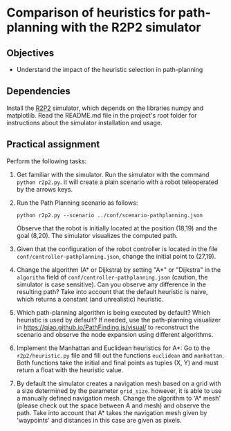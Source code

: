 # Comparison of heuristics for path-planning with the R2P2 simulator

## Objectives

* Understand the impact of the heuristic selection in path-planning

## Dependencies

Install the [R2P2](https://github.com/ISG-UAH/R2P2) simulator, which depends on the libraries numpy and matplotlib. Read the README.md file in the project's root folder for instructions about the simulator installation and usage.

## Practical assignment

Perform the following tasks:

1. Get familiar with the simulator. Run the simulator with the command `python r2p2.py`. it will create a plain scenario with a robot teleoperated by the arrows keys.

2. Run the Path Planning scenario as follows:

   ```
   python r2p2.py --scenario ../conf/scenario-pathplanning.json
   ```

   Observe that the robot is initially located at the position (18,19) and the goal (8,20). The simulator visualizes the computed path. 
   
3. Given that the configuration of the robot controller is located in the file ```conf/controller-pathplanning.json```, change the initial point to (27,19).

4. Change the algorithm (A* or Dijkstra) by setting "A*" or "Dijkstra" in the ```algorithm``` field of ```conf/controller-pathplanning.json``` (caution, the simulator is case sensitive). Can you observe any difference in the resulting path? Take into account that the default heuristic is naive, which returns a constant (and unrealistic) heuristic.

5. Which path-planning algorithm is being executed by default? Which heuristic is used by default? If needed, use the path-planning visualizer in https://qiao.github.io/PathFinding.js/visual/ to reconstruct the scenario and observe the node expansion using different algorithms.

6. Implement the Manhattan and Euclidean heuristics for A*: Go to the ```r2p2/heuristic.py``` file and fill out the functions ```euclidean``` and ```manhattan```. Both functions take the initial and final points as tuples (X, Y) and must return a float with the heuristic value.

7. By default the simulator creates a navigation mesh based on a grid with a size determined by the parameter ```grid_size```. however, it is able to use a manually defined navigation mesh. Change the algorithm to 'A* mesh' (please check out the space between A and mesh) and observe the path. Take into account that A* takes the navigation mesh given by 'waypoints' and distances in this case are given as pixels.
